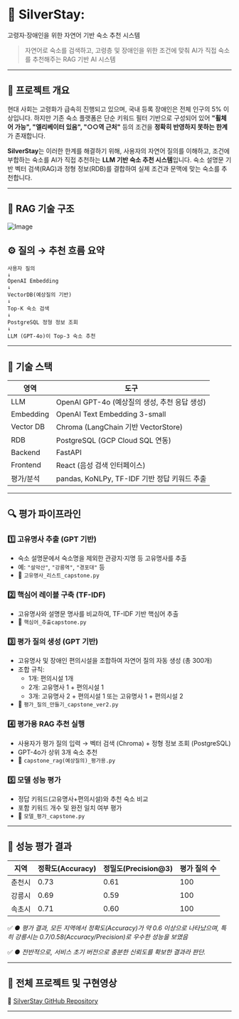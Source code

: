# 🏡 SilverStay: 
고령자·장애인을 위한 자연어 기반 숙소 추천 시스템

> 자연어로 숙소를 검색하고, 고령층 및 장애인을 위한 조건에 맞춰 AI가 직접 숙소를 추천해주는 RAG 기반 AI 시스템

---

## 📌 프로젝트 개요

현대 사회는 고령화가 급속히 진행되고 있으며, 국내 등록 장애인은 전체 인구의 5% 이상입니다. 하지만 기존 숙소 플랫폼은 단순 키워드 필터 기반으로 구성되어 있어 **"휠체어 가능", "엘리베이터 있음", "○○역 근처"** 등의 조건을 **정확히 반영하지 못하는 한계**가 존재합니다.

**SilverStay**는 이러한 한계를 해결하기 위해, 사용자의 자연어 질의를 이해하고, 조건에 부합하는 숙소를 AI가 직접 추천하는 **LLM 기반 숙소 추천 시스템**입니다. 숙소 설명문 기반 벡터 검색(RAG)과 정형 정보(RDB)를 결합하여 실제 조건과 문맥에 맞는 숙소를 추천합니다.

---

## 🧠 RAG 기술 구조

![Image](https://github.com/user-attachments/assets/9bbcff9f-1f87-423f-b3bf-38bbb63d1a74)

## ⚙️ 질의 → 추천 흐름 요약

```
사용자 질의
↓
OpenAI Embedding
↓
VectorDB(예상질의 기반)
↓
Top-K 숙소 검색
↓
PostgreSQL 정형 정보 조회
↓
LLM (GPT-4o)이 Top-3 숙소 추천
```

---

## 🧩 기술 스택

| 영역 | 도구 |
|------|------|
| LLM | OpenAI GPT-4o (예상질의 생성, 추천 응답 생성) |
| Embedding | OpenAI Text Embedding 3-small |
| Vector DB | Chroma (LangChain 기반 VectorStore) |
| RDB | PostgreSQL (GCP Cloud SQL 연동) |
| Backend | FastAPI |
| Frontend | React (음성 검색 인터페이스) |
| 평가/분석 | pandas, KoNLPy, TF-IDF 기반 정답 키워드 추출 |

---

## 🔍 평가 파이프라인

### 1️⃣ 고유명사 추출 (GPT 기반)
- 숙소 설명문에서 숙소명을 제외한 관광지·지명 등 고유명사를 추출
- 예: `"설악산"`, `"강릉역"`, `"경포대"` 등
- 📄 `고유명사_리스트_capstone.py`

### 2️⃣ 핵심어 레이블 구축 (TF-IDF)
- 고유명사와 설명문 명사를 비교하여, TF-IDF 기반 핵심어 추출
- 📄 `핵심어_추출capstone.py`

### 3️⃣ 평가 질의 생성 (GPT 기반)
- 고유명사 및 장애인 편의시설을 조합하여 자연어 질의 자동 생성 (총 300개)
- 조합 규칙:
  - 1개: 편의시설 1개
  - 2개: 고유명사 1 + 편의시설 1
  - 3개: 고유명사 2 + 편의시설 1 또는 고유명사 1 + 편의시설 2
- 📄 `평가_질의_만들기_capstone_ver2.py`

### 4️⃣ 평가용 RAG 추천 실행
- 사용자가 평가 질의 입력 → 벡터 검색 (Chroma) + 정형 정보 조회 (PostgreSQL)
- GPT-4o가 상위 3개 숙소 추천
- 📄 `capstone_rag(예상질의)_평가용.py`

### 5️⃣ 모델 성능 평가
- 정답 키워드(고유명사+편의시설)와 추천 숙소 비교
- 포함 키워드 개수 및 완전 일치 여부 평가
- 📄 `모델_평가_capstone.py`

---

## 🧪 성능 평가 결과

| 지역 | 정확도(Accuracy) | 정밀도(Precision@3) | 평가 질의 수 |
|------|------------------|----------------------|---------------|
| 춘천시 | 0.73 | 0.61 | 100 |
| 강릉시 | 0.69 | 0.59 | 100 |
| 속초시 | 0.71 | 0.60 | 100 |

✅ *● 평가 결과, 모든 지역에서 정확도(Accuracy)가 약 0.6 이상으로 나타났으며, 특히 강릉시는 0.7/0.58(Accuracy/Precision)로 우수한 성능을 보였음*

✅ *● 전반적으로, 서비스 초기 버전으로 충분한 신뢰도를 확보한 결과라 판단.*

---

## 📁 전체 프로젝트 및 구현영상

🔗 [SilverStay GitHub Repository](https://github.com/yourusername/SilverStay)

---
